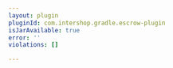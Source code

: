 ```yaml
---
layout: plugin
pluginId: com.intershop.gradle.escrow-plugin
isJarAvailable: true
error: ''
violations: []

---
```

